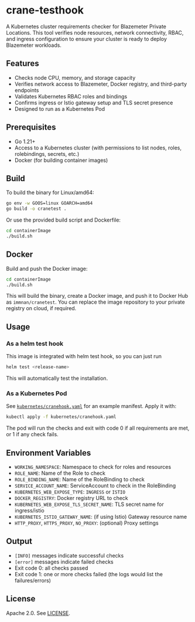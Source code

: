 # crane-testhook

A Kubernetes cluster requirements checker for Blazemeter Private Locations. This tool verifies node resources, network connectivity, RBAC, and ingress configuration to ensure your cluster is ready to deploy Blazemeter workloads.

## Features

- Checks node CPU, memory, and storage capacity
- Verifies network access to Blazemeter, Docker registry, and third-party endpoints
- Validates Kubernetes RBAC roles and bindings
- Confirms ingress or Istio gateway setup and TLS secret presence
- Designed to run as a Kubernetes Pod

## Prerequisites

- Go 1.21+
- Access to a Kubernetes cluster (with permissions to list nodes, roles, rolebindings, secrets, etc.)
- Docker (for building container images)

## Build

To build the binary for Linux/amd64:

```sh
go env -w GOOS=linux GOARCH=amd64
go build -o cranetest .
```

Or use the provided build script and Dockerfile:

```sh
cd containerImage
./build.sh
```

## Docker

Build and push the Docker image:

```sh
cd containerImage
./build.sh
```

This will build the binary, create a Docker image, and push it to Docker Hub as `immnan/cranetest`.
You can replace the image repository to your private registry on cloud, if required. 

## Usage

### As a helm test hook

This image is integrated with helm test hook, so you can just run 
```sh
helm test <release-name>
```
This will automatically test the installation. 

### As a Kubernetes Pod

See [`kubernetes/cranehook.yaml`](kubernetes/cranehook.yaml) for an example manifest. Apply it with:

```sh
kubectl apply -f kubernetes/cranehook.yaml
```


The pod will run the checks and exit with code 0 if all requirements are met, or 1 if any check fails.

## Environment Variables

- `WORKING_NAMESPACE`: Namespace to check for roles and resources
- `ROLE_NAME`: Name of the Role to check
- `ROLE_BINDING_NAME`: Name of the RoleBinding to check
- `SERVICE_ACCOUNT_NAME`: ServiceAccount to check in the RoleBinding
- `KUBERNETES_WEB_EXPOSE_TYPE`: `INGRESS` or `ISTIO`
- `DOCKER_REGISTRY`: Docker registry URL to check
- `KUBERNETES_WEB_EXPOSE_TLS_SECRET_NAME`: TLS secret name for ingress/istio
- `KUBERNETES_ISTIO_GATEWAY_NAME`: (if using Istio) Gateway resource name
- `HTTP_PROXY`, `HTTPS_PROXY`, `NO_PROXY`: (optional) Proxy settings

## Output

- `[INFO]` messages indicate successful checks
- `[error]` messages indicate failed checks
- Exit code 0: all checks passed
- Exit code 1: one or more checks failed (the logs would list the failures/errors)


## License

Apache 2.0. See [LICENSE](LICENSE).